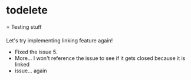 # todelete
⭐ Testing stuff

Let's try implementing linking feature again!

- Fixed the issue 5.
- More... I won't reference the issue to see if it gets closed because it is linked
- issue... again
